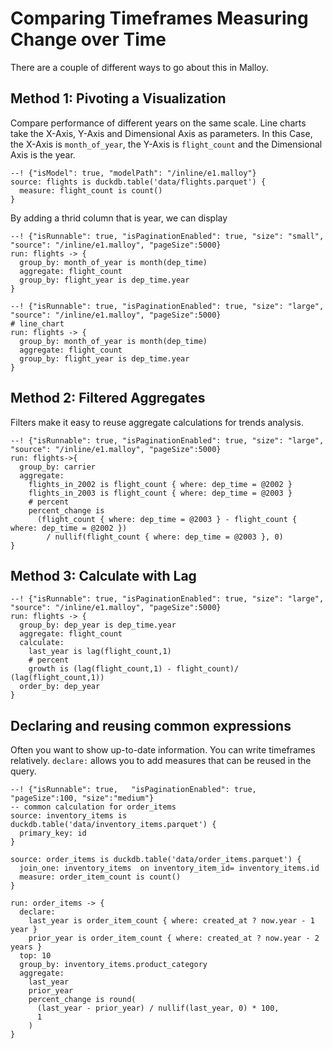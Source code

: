 # Comparing Timeframes Measuring Change over Time
There are a couple of different ways to go about this in Malloy.

## Method 1: Pivoting a Visualization

Compare performance of different years on the same scale.  Line charts take the X-Axis, Y-Axis and Dimensional Axis as parameters.
In this Case, the X-Axis is `month_of_year`, the Y-Axis is `flight_count` and the Dimensional Axis is the year.

```malloy
--! {"isModel": true, "modelPath": "/inline/e1.malloy"}
source: flights is duckdb.table('data/flights.parquet') {
  measure: flight_count is count()
}
```

By adding a thrid column that is year, we can display

```malloy
--! {"isRunnable": true, "isPaginationEnabled": true, "size": "small", "source": "/inline/e1.malloy", "pageSize":5000}
run: flights -> {
  group_by: month_of_year is month(dep_time)
  aggregate: flight_count
  group_by: flight_year is dep_time.year
}
```

```malloy
--! {"isRunnable": true, "isPaginationEnabled": true, "size": "large", "source": "/inline/e1.malloy", "pageSize":5000}
# line_chart
run: flights -> {
  group_by: month_of_year is month(dep_time)
  aggregate: flight_count
  group_by: flight_year is dep_time.year
}
```

## Method 2: Filtered Aggregates
Filters make it easy to reuse aggregate calculations for trends analysis.


```malloy
--! {"isRunnable": true, "isPaginationEnabled": true, "size": "large", "source": "/inline/e1.malloy", "pageSize":5000}
run: flights->{
  group_by: carrier
  aggregate:
    flights_in_2002 is flight_count { where: dep_time = @2002 }
    flights_in_2003 is flight_count { where: dep_time = @2003 }
    # percent
    percent_change is 
      (flight_count { where: dep_time = @2003 } - flight_count { where: dep_time = @2002 })
        / nullif(flight_count { where: dep_time = @2003 }, 0)
}
```

## Method 3: Calculate with Lag


```malloy
--! {"isRunnable": true, "isPaginationEnabled": true, "size": "large", "source": "/inline/e1.malloy", "pageSize":5000}
run: flights -> {
  group_by: dep_year is dep_time.year
  aggregate: flight_count
  calculate: 
    last_year is lag(flight_count,1)
    # percent
    growth is (lag(flight_count,1) - flight_count)/ (lag(flight_count,1))
  order_by: dep_year
}
```

## Declaring and reusing common expressions

Often you want to show up-to-date information.  You can write timeframes relatively. `declare:` allows you to add measures that can be reused in the query.

```malloy
--! {"isRunnable": true,   "isPaginationEnabled": true, "pageSize":100, "size":"medium"}
-- common calculation for order_items
source: inventory_items is duckdb.table('data/inventory_items.parquet') {
  primary_key: id
}

source: order_items is duckdb.table('data/order_items.parquet') {
  join_one: inventory_items  on inventory_item_id= inventory_items.id
  measure: order_item_count is count()
}

run: order_items -> {
  declare:
    last_year is order_item_count { where: created_at ? now.year - 1 year }
    prior_year is order_item_count { where: created_at ? now.year - 2 years }
  top: 10
  group_by: inventory_items.product_category
  aggregate:
    last_year
    prior_year
    percent_change is round(
      (last_year - prior_year) / nullif(last_year, 0) * 100,
      1
    )
}
```

